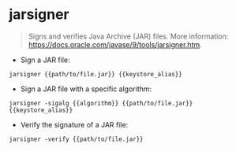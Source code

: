 # jarsigner

> Signs and verifies Java Archive (JAR) files.
> More information: https://docs.oracle.com/javase/9/tools/jarsigner.htm.

- Sign a JAR file:

`jarsigner {{path/to/file.jar}} {{keystore_alias}}`

- Sign a JAR file with a specific algorithm:

`jarsigner -sigalg {{algorithm}} {{path/to/file.jar}} {{keystore_alias}}`

- Verify the signature of a JAR file:

`jarsigner -verify {{path/to/file.jar}}`
